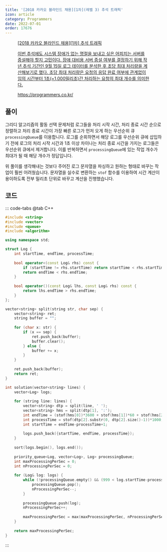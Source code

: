 ```yaml
---
title: '[2018 카카오 블라인드 채용][1차](레벨 3) 추석 트래픽'
icon: article
category: Programmers
date: 2022-07-01
order: 17676
---
```


<figure class="opengraph"><a href="https://programmers.co.kr/learn/courses/30/lessons/17676" data-source-url="https://programmers.co.kr/learn/courses/30/lessons/17676">
<div class="og-image" style="background-image: url('https://drive.google.com/uc?export=view&id=1J7HqHQeh0rWbRtmHtU9-1E36gTRhJX8N');"></div>
<div class="og-text">
<p class="og-title">[2018 카카오 블라인드 채용][1차] 추석 트래픽</p>
<p class="og-desc">이번 추석에도 시스템 장애가 없는 명절을 보내고 싶은 어피치는 서버를 증설해야 할지 고민이다. 장애 대비용 서버 증설 여부를 결정하기 위해 작년 추석 기간인 9월 15일 로그 데이터를 분석한 후 초당 최대 처리량을 계산해보기로 했다. 초당 최대 처리량은 요청의 응답 완료 여부에 관계없이 임의 시간부터 1초(=1,000밀리초)간 처리하는 요청의 최대 개수를 의미한다.</p>
<p class="og-host">https://programmers.co.kr/</p></div></a></figure>

## 풀이
그리디 알고리즘의 활동 선택 문제처럼 로그들을 처리 시작 시간, 처리 종료 시간 순으로 정렬하고 처리 종료 시간이 가장 빠른 로그가 먼저 오게 하는 우선순위 큐 `processingQueue`를 이용합니다. 로그를 순회하면서 해당 로그를 우선순위 큐에 삽입하기 전에 로그의 처리 시작 시간과 1초 이상 차이나는 처리 종료 시간을 가지는 로그들은 우선순위 큐에서 제거합니다. 이를 반복하면서 `processingQueue`에 있는 작업 개수가 최대가 될 때 해당 개수가 정답입니다.

위 풀이를 생각해내는 것보다 주어진 로그 문자열을 파싱하고 원하는 형태로 바꾸는 작업이 훨씬 어려웠습니다. 문자열을 실수로 변환하는 `stof` 함수를 이용하여 시간 계산이 용이하도록 전부 밀리초 단위로 바꾸고 계산을 진행했습니다.

## 코드
::: code-tabs
@tab C++
```cpp
#include <string>
#include <vector>
#include <queue>
#include <algorithm>

using namespace std;

struct Log {
    int startTime, endTime, processTime;
    
    bool operator<(const Log& rhs) const {
        if (startTime != rhs.startTime) return startTime < rhs.startTime;
        return endTime < rhs.endTime;
    }
    
    bool operator()(const Log& lhs, const Log& rhs) const {
        return lhs.endTime > rhs.endTime;
    }
};

vector<string> split(string str, char sep) {
    vector<string> ret;
    string buffer = "";
    
    for (char x: str) {
        if (x == sep) {
            ret.push_back(buffer);
            buffer.clear();
        } else {
            buffer += x;
        }
    }
    
    ret.push_back(buffer);
    return ret;
}

int solution(vector<string> lines) {
    vector<Log> logs;
    
    for (string line: lines) {
        vector<string> dtp = split(line, ' ');
        vector<string> hms = split(dtp[1], ':');
        int endTime = (stof(hms[0])*3600 + stof(hms[1])*60 + stof(hms[2]))*1000;
        int processTime = stof(dtp[2].substr(0, dtp[2].size()-1))*1000;
        int startTime = endTime-processTime+1;
        
        logs.push_back({startTime, endTime, processTime});
    }
    
    sort(logs.begin(), logs.end());
    
    priority_queue<Log, vector<Log>, Log> processingQueue;
    int maxProcessingPerSec = 0;
    int nProcessingPerSec = 0;
    
    for (Log& log: logs) {
        while (!processingQueue.empty() && (999 < log.startTime-processingQueue.top().endTime)) {
            processingQueue.pop();
            nProcessingPerSec--;
        }
        
        processingQueue.push(log);
        nProcessingPerSec++;
        
        maxProcessingPerSec = max(maxProcessingPerSec, nProcessingPerSec);
    }
    
    return maxProcessingPerSec;
}
```
:::
